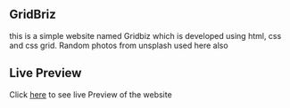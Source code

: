 ## GridBriz
this is a simple website named Gridbiz which is developed using html, css and css grid. Random photos from unsplash used here also

## Live Preview
Click [here](https://nervous-jones-1b2f9b.netlify.com) to see live Preview of the website
